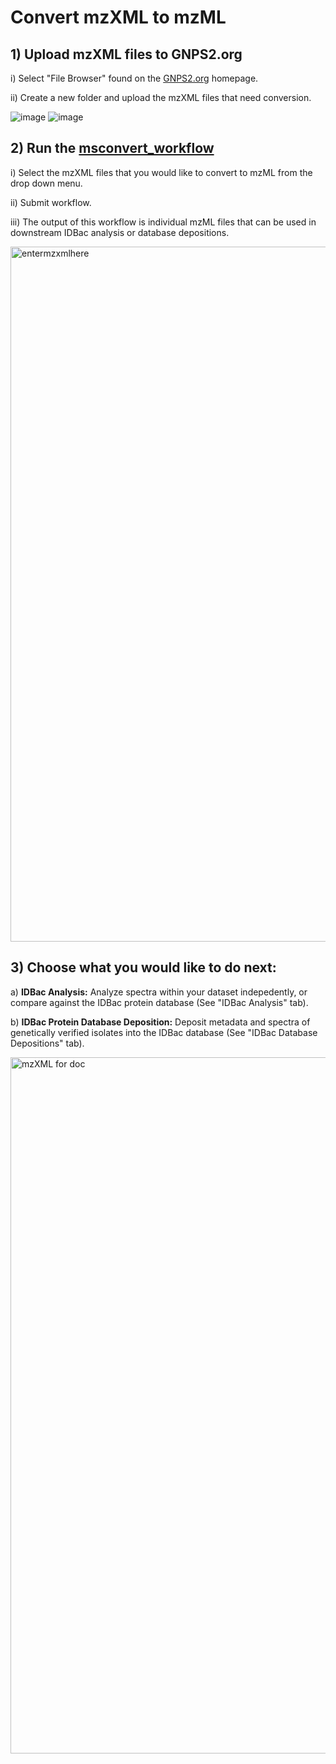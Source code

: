# Convert mzXML to mzML

## 1) Upload mzXML files to GNPS2.org

i) Select "File Browser" found on the [GNPS2.org](https://gnps2.org/homepage) homepage.

ii) Create a new folder and upload the mzXML files that need conversion. 

![image](https://github.com/Wang-Bioinformatics-Lab/GNPS2_Documentation/assets/140128524/b6180702-28c8-42d5-83f6-2a137711ea7a)
![image](https://github.com/Wang-Bioinformatics-Lab/GNPS2_Documentation/assets/140128524/9b49c078-22bc-4f8a-b5c5-ce3131e04a3b)



## 2) Run the [msconvert_workflow](https://gnps2.org/workflowinput?workflowname=msconvert_workflow) <ins> 

i) Select the mzXML files that you would like to convert to mzML from the drop down menu.

ii) Submit workflow.

iii) The output of this workflow is individual mzML files that can be used in downstream IDBac analysis or database depositions. 

<img width="1112" alt="entermzxmlhere" src="https://github.com/Wang-Bioinformatics-Lab/GNPS2_Documentation/assets/140128524/6a0860aa-bb20-44c5-b7e5-d32579cbd4d7">


## 3) Choose what you would like to do next:<ins>

   a) **IDBac Analysis:** Analyze spectra within your dataset indepedently, or compare against the IDBac protein database (See "IDBac Analysis" tab).

   b) **IDBac Protein Database Deposition:** Deposit metadata and spectra of genetically verified isolates into the IDBac database (See "IDBac Database Depositions" tab).

   <img width="1114" alt="mzXML for doc" src="https://github.com/Wang-Bioinformatics-Lab/GNPS2_Documentation/assets/140128524/e1f78041-1411-4e6c-80b4-aa2fe5404ac9">




